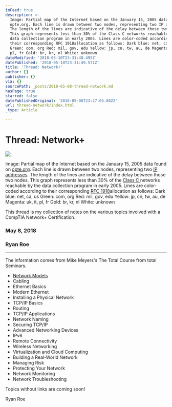```yaml
---
inFeed: true
description: >-
  Image: Partial map of the Internet based on the January 15, 2005 data found on
  opte.org. Each line is drawn between two nodes, representing two IP addresses.
  The length of the lines are indicative of the delay between those two nodes.
  This graph represents less than 30% of the Class C networks reachable by the
  data collection program in early 2005. Lines are color-coded according to
  their corresponding RFC 1918allocation as follows: Dark blue: net, ca, us
  Green: com, org Red: mil, gov, edu Yellow: jp, cn, tw, au, de Magenta: uk, it,
  pl, fr Gold: br, kr, nl White: unknown
dateModified: '2018-05-10T23:31:48.495Z'
datePublished: '2018-05-10T23:31:49.571Z'
title: 'Thread: Network+'
author: []
publisher: {}
via: {}
sourcePath: _posts/2018-05-08-thread-network.md
hasPage: true
starred: false
datePublishedOriginal: '2018-05-08T23:27:05.802Z'
url: thread-network/index.html
_type: Article

---
```

# Thread: Network+
![](https://the-grid-user-content.s3-us-west-2.amazonaws.com/2350cd8f-e14e-4783-8691-47c90d1c6c33.png)

Image: Partial map of the Internet based on the January 15, 2005 data found on [opte.org][0]. Each line is drawn between two nodes, representing two [IP addresses][1]. The length of the lines are indicative of the delay between those two nodes. This graph represents less than 30% of the [Class C ][2]networks reachable by the data collection program in early 2005\. Lines are color-coded according to their corresponding [RFC 1918][3]allocation as follows: Dark blue: net, ca, us Green: com, org Red: mil, gov, edu Yellow: jp, cn, tw, au, de Magenta: uk, it, pl, fr Gold: br, kr, nl White: unknown

This thread is my collection of notes on the various topics involved with a CompTIA Network+ Certification.

### May 8, 2018

### Ryan Roe

---

The information comes from Mike Meyers's The Total Course from total Seminars.

* [Network Models][4]
* Cabling
* Ethernet Basics
* Modern Ethernet
* Installing a Physical Network
* TCP/IP Basics
* Routing
* TCP/IP Applications
* Network Naming
* Securing TCP/IP
* Advanced Networking Devices
* IPv6
* Remote Connectivity
* Wireless Networking
* Virtualization and Cloud Computing
* Building a Real-World Network
* Managing Risk
* Protecting Your Network
* Network Monitoring
* Network Troubleshooting

Topics without links are coming soon!

Ryan Roe

[0]: http://www.opte.org/maps/
[1]: https://en.wikipedia.org/wiki/IP_address "en:IP address"
[2]: https://en.wikipedia.org/wiki/Classful_network "en:Classful network"
[3]: https://tools.ietf.org/html/rfc1918
[4]: http://ryanroe.io/network-models